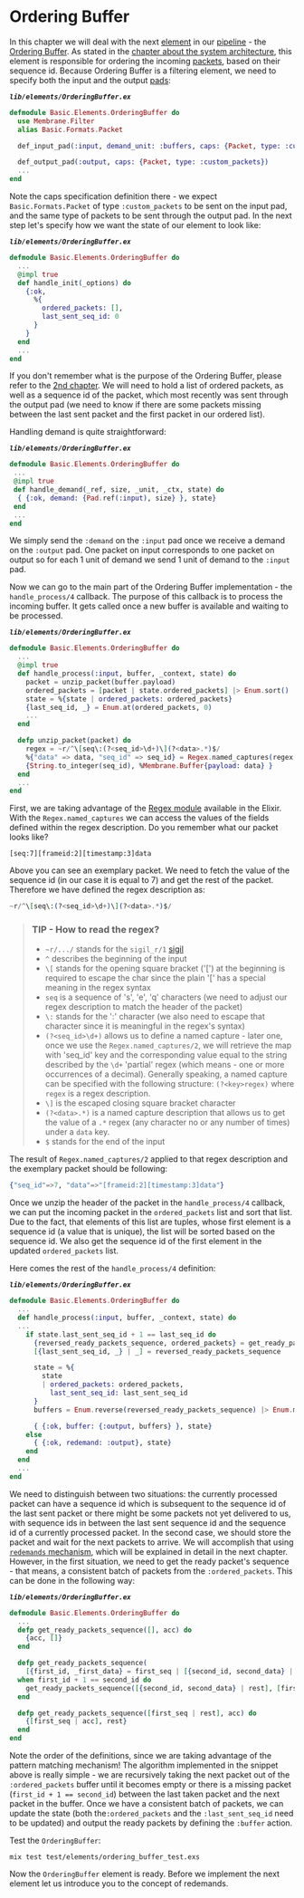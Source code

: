 # Ordering Buffer

In this chapter we will deal with the next [element](../glossary/glossary.md/#element) in our [pipeline](../glossary/glossary.md#pipeline) - the [Ordering Buffer](../glossary/glossary.md#jitter-buffer--ordering-buffer).
As stated in the [chapter about the system architecture](02_SystemArchitecture.md), this element is responsible for ordering the incoming [packets](../glossary/glossary.md#packet), based on their sequence id.
Because Ordering Buffer is a filtering element, we need to specify both the input and the output [pads](../glossary/glossary.md#pad):

**_`lib/elements/OrderingBuffer.ex`_**

```Elixir
defmodule Basic.Elements.OrderingBuffer do
  use Membrane.Filter
  alias Basic.Formats.Packet

  def_input_pad(:input, demand_unit: :buffers, caps: {Packet, type: :custom_packets})

  def_output_pad(:output, caps: {Packet, type: :custom_packets})
  ...
end
```

Note the caps specification definition there - we expect `Basic.Formats.Packet` of type `:custom_packets` to be sent on the input pad, and the same type of packets to be sent through the output pad.
In the next step let's specify how we want the state of our element to look like:

**_`lib/elements/OrderingBuffer.ex`_**

```Elixir
defmodule Basic.Elements.OrderingBuffer do
  ...
  @impl true
  def handle_init(_options) do
    {:ok,
      %{
        ordered_packets: [],
        last_sent_seq_id: 0
      }
    }
  end
  ...
end
```

If you don't remember what is the purpose of the Ordering Buffer, please refer to the [2nd chapter](02_SystemArchitecture.md).
We will need to hold a list of ordered packets, as well as a sequence id of the packet, which most recently was sent through the output pad (we need to know if there are some packets missing between the last sent packet and the first packet in our ordered list).

Handling demand is quite straightforward:

**_`lib/elements/OrderingBuffer.ex`_**

```Elixir
defmodule Basic.Elements.OrderingBuffer do
 ...
 @impl true
 def handle_demand(_ref, size, _unit, _ctx, state) do
  { {:ok, demand: {Pad.ref(:input), size} }, state}
 end
 ...
end
```

We simply send the `:demand` on the `:input` pad once we receive a demand on the `:output` pad. One packet on input corresponds to one packet on output so for each 1 unit of demand we send 1 unit of demand to the `:input` pad.

Now we can go to the main part of the Ordering Buffer implementation - the `handle_process/4` callback.
The purpose of this callback is to process the incoming buffer. It gets called once a new buffer is available and waiting to be processed.

**_`lib/elements/OrderingBuffer.ex`_**

```Elixir
defmodule Basic.Elements.OrderingBuffer do
  ...
  @impl true
  def handle_process(:input, buffer, _context, state) do
    packet = unzip_packet(buffer.payload)
    ordered_packets = [packet | state.ordered_packets] |> Enum.sort()
    state = %{state | ordered_packets: ordered_packets}
    {last_seq_id, _} = Enum.at(ordered_packets, 0)
    ...
  end

  defp unzip_packet(packet) do
    regex = ~r/^\[seq\:(?<seq_id>\d+)\](?<data>.*)$/
    %{"data" => data, "seq_id" => seq_id} = Regex.named_captures(regex, packet)
    {String.to_integer(seq_id), %Membrane.Buffer{payload: data} }
  end
  ...
end
```

First, we are taking advantage of the [Regex module](https://hexdocs.pm/elixir/1.13/Regex.html) available in the Elixir.
With the `Regex.named_captures` we can access the values of the fields defined within the regex description.
Do you remember what our packet looks like?

```
[seq:7][frameid:2][timestamp:3]data
```

Above you can see an exemplary packet. We need to fetch the value of the sequence id (in our case it is equal to 7) and get the rest of the packet.
Therefore we have defined the regex description as:

```Elixir
~r/^\[seq\:(?<seq_id>\d+)\](?<data>.*)$/
```

> ### TIP - How to read the regex?
>
> - `~r/.../` stands for the `sigil_r/1` [sigil](https://elixir-lang.org/getting-started/sigils.html)
> - `^` describes the beginning of the input
> - `\[` stands for the opening square bracket ('\[') at the beginning is required to escape the char since the plain '\[' has a special meaning in the regex syntax
> - `seq` is a sequence of 's', 'e', 'q' characters (we need to adjust our regex description to match the header of the packet)
> - `\:` stands for the ':' character (we also need to escape that character since it is meaningful in the regex's syntax)
> - `(?<seq_id>\d+)` allows us to define a named capture - later one, once we use the `Regex.named_captures/2`, we will retrieve the map with 'seq_id' key and the corresponding value equal to the string described by the `\d+` 'partial' regex (which means - one or more occurrences of a decimal). Generally speaking, a named capture can be specified with the following structure: `(?<key>regex)` where `regex` is a regex description.
> - `\]` is the escaped closing square bracket character
> - `(?<data>.*)` is a named capture description that allows us to get the value of a `.*` regex (any character no or any number of times) under a `data` key.
> - `$` stands for the end of the input

The result of `Regex.named_captures/2` applied to that regex description and the exemplary packet should be following:

```Elixir
{"seq_id"=>7, "data"=>"[frameid:2][timestamp:3]data"}
```

Once we unzip the header of the packet in the `handle_process/4` callback, we can put the incoming packet in the `ordered_packets` list and sort that list. Due to the fact, that elements of this list are tuples, whose first element is a sequence id (a value that is unique), the list will be sorted based on the sequence id.
We also get the sequence id of the first element in the updated `ordered_packets` list.

Here comes the rest of the `handle_process/4` definition:

**_`lib/elements/OrderingBuffer.ex`_**

```Elixir
defmodule Basic.Elements.OrderingBuffer do
  ...
  def handle_process(:input, buffer, _context, state) do
  ...
    if state.last_sent_seq_id + 1 == last_seq_id do
      {reversed_ready_packets_sequence, ordered_packets} = get_ready_packets_sequence(ordered_packets, [])
      [{last_sent_seq_id, _} | _] = reversed_ready_packets_sequence

      state = %{
        state
        | ordered_packets: ordered_packets,
          last_sent_seq_id: last_sent_seq_id
      }
      buffers = Enum.reverse(reversed_ready_packets_sequence) |> Enum.map(fn {_seq_id, data} -> data end)

      { {:ok, buffer: {:output, buffers} }, state}
    else
      { {:ok, redemand: :output}, state}
    end
  end
  ...
end
```

We need to distinguish between two situations: the currently processed packet can have a sequence id which is subsequent to the sequence id of the last sent packet or there might be some packets not yet delivered to us, with sequence ids in between the last sent sequence id and the sequence id of a currently processed packet. In the second case, we should store the packet and wait for the next packets to arrive. We will accomplish that using [`redemands` mechanism](../glossary/glossary.md#redemands), which will be explained in detail in the next chapter.
However, in the first situation, we need to get the ready packet's sequence - that means, a consistent batch of packets from the `:ordered_packets`. This can be done in the following way:

**_`lib/elements/OrderingBuffer.ex`_**

```Elixir
defmodule Basic.Elements.OrderingBuffer do
  ...
  defp get_ready_packets_sequence([], acc) do
    {acc, []}
  end

  defp get_ready_packets_sequence(
    [{first_id, _first_data} = first_seq | [{second_id, second_data} | rest]], acc)
  when first_id + 1 == second_id do
    get_ready_packets_sequence([{second_id, second_data} | rest], [first_seq | acc])
  end

  defp get_ready_packets_sequence([first_seq | rest], acc) do
    {[first_seq | acc], rest}
  end 
end
```

Note the order of the definitions, since we are taking advantage of the pattern matching mechanism!
The algorithm implemented in the snippet above is really simple - we are recursively taking the next packet out of the `:ordered_packets` buffer until it becomes empty or there is a missing packet (`first_id + 1 == second_id`) between the last taken packet and the next packet in the buffer.
Once we have a consistent batch of packets, we can update the state (both the`:ordered_packets` and the `:last_sent_seq_id` need to be updated) and output the ready packets by defining the `:buffer` action.

Test the `OrderingBuffer`:

```
mix test test/elements/ordering_buffer_test.exs
```

Now the `OrderingBuffer` element is ready. Before we implement the next element let us introduce you to the concept of redemands.
